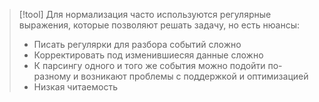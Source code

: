 
> [!tool] 
> Для нормализация часто используются регулярные выражения, которые позволяют решать задачу, но есть нюансы:
> - Писать регулярки для разбора событий сложно
> - Корректировать под изменившиесяя данные сложно
> - К парсингу одного и того же события можно подойти по-разному и возникают проблемы с поддержкой и оптимизацией
> - Низкая читаемость
